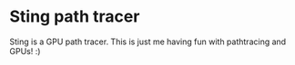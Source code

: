 # Sting path tracer

Sting is a GPU path tracer. This is just me having fun with pathtracing and
GPUs! :)
